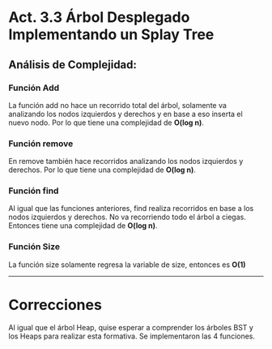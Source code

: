# Act. 3.3 Árbol Desplegado Implementando un Splay Tree
## Análisis de Complejidad:
### Función Add
La función add no hace un recorrido total del árbol, solamente va analizando los nodos izquierdos y derechos y en base a eso
inserta el nuevo nodo. Por lo que tiene una complejidad de **O(log n)**.

### Función remove
En remove también hace recorridos analizando los nodos izquierdos y derechos. Por lo que tiene una complejidad de **O(log n)**.

### Función find
Al igual que las funciones anteriores, find realiza recorridos en base a los nodos izquierdos y derechos. No va recorriendo 
todo el árbol a ciegas. Entonces tiene una complejidad de **O(log n)**.

### Función Size
La función size solamente regresa la variable de size, entonces es **O(1)**

---
# Correcciones
Al igual que el árbol Heap, quise esperar a comprender los árboles BST y los Heaps para realizar esta formativa.
Se implementaron las 4 funciones. 
